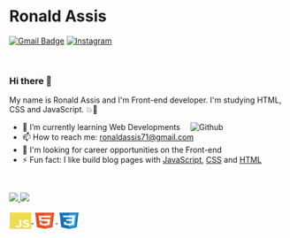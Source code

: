 # Ronald Assis

[![Gmail Badge](https://img.shields.io/badge/-ronaldassis71@gmail.com-c14438?style=flat-square&logo=Gmail&logoColor=white&link=mailto:ronaldassis71@gmail.com)](mailto:ronaldassis71@gmail.com)
[![Instagram](https://img.shields.io/badge/-ronald_assis.s-e4405f?style=flat-square&logo=Instagram&logoColor=white&link=https://www.instagram.com/ronald_assis.s/)](https://www.instagram.com/ronald_assis.s/)

&nbsp;

### Hi there 👋

<p>My name is Ronald Assis and I'm Front-end developer. I'm studying HTML, CSS and JavaScript. 💥🚀</p>




 <img width="35%"  align="right" alt="Github" src="https://raw.githubusercontent.com/onimur/.github/master/.resources/git-header.svg" />

- 🌱 I’m currently learning Web Developments 
- 📫 How to reach me: ronaldassis71@gmail.com
- 🚀 I'm looking for career opportunities on the Front-end
- ⚡ Fun fact: I like build blog pages with [JavaScript](https://github.com/topics/javascript), [CSS](https://github.com/topics/css) and [HTML](https://github.com/topics/html)

<!--


<img width="55%" align="right" alt="Github" src="https://raw.githubusercontent.com/onimur/.github/master/.resources/git-header.svg" />

Here are some ideas to get you started:

- 🔭 I’m currently working on ...
- 🌱 I’m currently learning ...
- 👯 I’m looking to collaborate on ...
- 🤔 I’m looking for help with ...
- 💬 Ask me about ...
- 📫 How to reach me: ...
- 😄 Pronouns: ...
- ⚡ Fun fact: ...
-->



&nbsp;

<div>
  <a href="https://github.com/ronald-assis">
  <img height="140em" margin-right="5px" src="https://github-readme-stats.vercel.app/api?username=ronald-assis&show_icons=true&theme=dracula&include_all_commits=true&count_private=true"/>
  <img height="140em" src="https://github-readme-stats.vercel.app/api/top-langs/?username=ronald-assis&layout=compact&langs_count=16&theme=dracula"/>
</div>

<div style="display: inline_block"><br>
  <img align="center" alt="Ronald-Js" height="30" width="40" src="https://raw.githubusercontent.com/devicons/devicon/master/icons/javascript/javascript-plain.svg">
  <img align="center" alt="Ronald-HTML" height="30" width="40" src="https://raw.githubusercontent.com/devicons/devicon/master/icons/html5/html5-original.svg">
  <img align="center" alt="Ronald-CSS" height="30" width="40" src="https://raw.githubusercontent.com/devicons/devicon/master/icons/css3/css3-original.svg">
</div>
